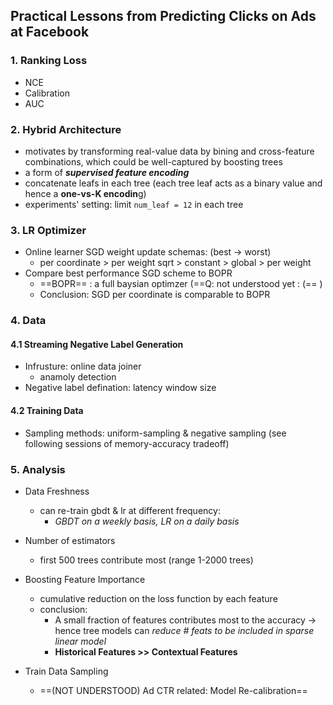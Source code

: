 

## Practical Lessons from Predicting Clicks on Ads at Facebook

### 1. Ranking Loss

-   NCE
-   Calibration
-   AUC

### 2. Hybrid Architecture

-   motivates by transforming real-value data by bining and cross-feature combinations, which could be well-captured by boosting trees
-   a form of ***supervised feature encoding*** 
-   concatenate leafs in each tree (each tree leaf acts as a binary value and hence a **one-vs-K encodin**g)
-   experiments' setting: limit `num_leaf = 12` in each tree 

### 3. LR Optimizer

-   Online learner SGD weight update schemas: (best -> worst)
    -   per coordinate > per weight sqrt > constant > global > per weight 
-   Compare best performance SGD scheme to BOPR 
    -   ==BOPR== : a full baysian optimzer (==Q: not understood yet : (==  )
    -   Conclusion: SGD per coordinate is comparable to BOPR

### 4. Data

#### 4.1 Streaming Negative Label Generation

-   Infrusture: online data joiner
    -   anamoly detection
-   Negative label defination: latency window size

#### 4.2 Training Data

-   Sampling methods: uniform-sampling & negative sampling (see following sessions of memory-accuracy tradeoff)

### 5. Analysis

-   Data Freshness
    -   can re-train gbdt & lr at different frequency: 
        -   *GBDT on a weekly basis, LR on a daily basis*

-   Number of estimators
    -   first 500 trees contribute most (range 1-2000 trees)
-   Boosting Feature Importance
    -   cumulative reduction on the loss function by each feature
    -   conclusion: 
        -   A small fraction of features contributes most to the accuracy -> hence tree models can *reduce \# feats to be included in sparse linear model*
        -   **Historical Features >> Contextual Features**

-   Train Data Sampling
    -   ==(NOT UNDERSTOOD) Ad CTR related: Model Re-calibration==

